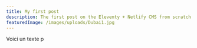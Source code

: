 ```yaml
---
title: My first post
description: The first post on the Eleventy + Netlify CMS from scratch blog
featuredImage: /images/uploads/Dubai1.jpg
---
```


Voici un texte p